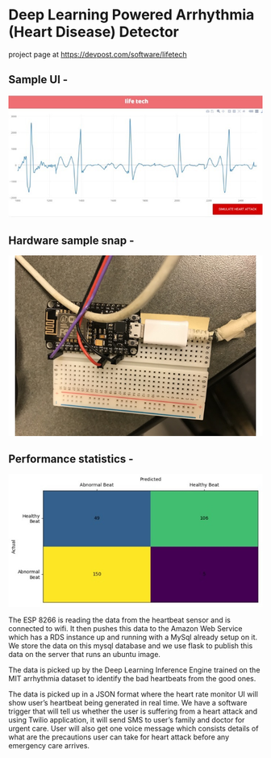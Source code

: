 # Deep Learning Powered Arrhythmia (Heart Disease) Detector

project page at https://devpost.com/software/lifetech

## Sample UI -
![alt text](https://github.com/ironhide23586/Life-Tech/blob/master/HeartbeatML/gallery/UI.jpg)
 
## Hardware sample snap -
 ![alt text](https://github.com/ironhide23586/Life-Tech/blob/master/HeartbeatML/gallery/hardware.jpg)
 
## Performance statistics -
 ![alt text](https://github.com/ironhide23586/Life-Tech/blob/master/HeartbeatML/gallery/stats.jpg)

The ESP 8266 is reading the data from the heartbeat sensor and is connected to wifi. It then pushes this data to the Amazon Web Service which has a RDS instance up and running with a MySql already setup on it. We store the data on this mysql database and we use flask to publish this data on the server that runs an ubuntu image. 

The data is picked up by the Deep Learning Inference Engine trained on the MIT arrhythmia dataset to identify the bad heartbeats from the good ones.

The data is picked up in a JSON format where the heart rate monitor UI will show user’s heartbeat being generated in real time. We have a software trigger that will tell us whether the user is suffering from a heart attack and using Twilio application, it will send SMS to user’s family and doctor for urgent care. User will also get one voice message which consists details of what are the precautions user can take for heart attack before any emergency care arrives.

